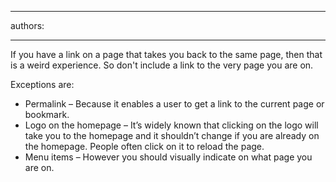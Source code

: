 

---
authors:

---




<span class='intro'> <p>If you have a link on a page that takes you back to the same page, then 
that is a weird experience. So don't include a link to the very page you
 are on.</p> </span>

<p>Exceptions are&#58;</p><ul><li>Permalink – Because it enables a user to get a link to the current page or bookmark.</li><li>Logo on the homepage – It’s widely known that clicking on the logo will take you to the homepage and it shouldn’t change if you are already on the homepage. People often click on it to reload the page.</li><li>Menu items – However you should visually indicate on what page you are on. </li></ul>


